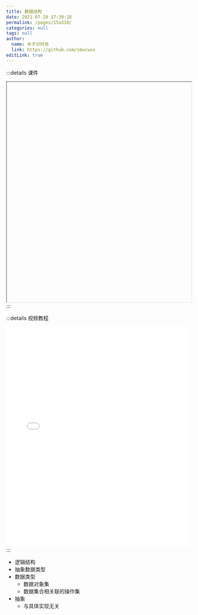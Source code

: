 ```yaml
---
title: 数据结构
date: 2021-07-20 17:39:18
permalink: /pages/15a310/
categories: null
tags: null
author: 
  name: 木子识时务
  link: https://github.com/sbwcwso
editLink: true
---
```


:::details 课件
<iframe :src="$withBase('/pdf/数据结构/第一讲-1-什么是数据结构.pdf')" width="100%" height="600"></iframe>
:::


:::details 视频教程
<iframe width="100%" height="600" src="//player.bilibili.com/player.html?aid=18586085&bvid=BV1JW411i731&cid=30323263&page=4" scrolling="no" border="0" frameborder="no" framespacing="0" allowfullscreen="true"> </iframe>
:::

- 逻辑结构
- 抽象数据类型
- 数据类型
  - 数据对象集
  - 数据集合相关联的操作集
- 抽象
  - 与具体实现无关
